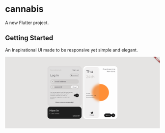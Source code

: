 # cannabis

A new Flutter project.

## Getting Started

An Inspirational UI made to be responsive yet simple and elegant.

![home page](assets/image.png)
